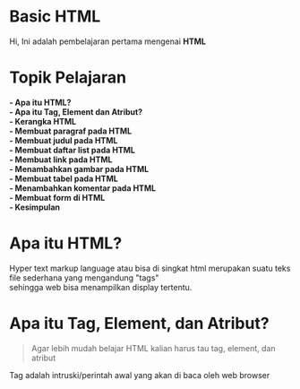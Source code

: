 # Basic HTML
Hi, Ini adalah pembelajaran pertama mengenai <b>HTML</b>

# Topik Pelajaran
<b>- Apa itu HTML? </b>
<br>
<b>- Apa itu Tag, Element dan Atribut?</b>
<br>
<b>- Kerangka HTML </b>
<br>
<b>- Membuat paragraf pada HTML </b>
<br>
<b>- Membuat judul pada HTML </b>
<br>
<b>- Membuat daftar list pada HTML </b>
<br>
<b>- Membuat link pada HTML </b>
<br>
<b>- Menambahkan gambar pada HTML </b>
<br>
<b>- Membuat tabel pada HTML </b>
<br>
<b>- Menambahkan komentar pada HTML </b>
<br>
<b>- Membuat form di HTML </b>
<br>
<b>- Kesimpulan </b>
<br>

# Apa itu HTML?
<p> Hyper text markup language atau bisa di singkat html merupakan suatu teks file sederhana yang mengandung "tags"<br>
  sehingga web bisa menampilkan display tertentu.</p>
  
# Apa itu Tag, Element, dan Atribut?
> Agar lebih mudah belajar HTML kalian harus tau tag, element, dan atribut
<p> Tag adalah intruski/perintah awal yang akan di baca oleh web browser</p>

